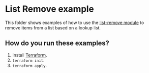 # List Remove example

This folder shows examples of how to use the [list-remove module](https://github.com/terraform-modules-krish/terraform-aws-utilities/blob/v0.5.0/modules/list-remove) to remove items from a list
based on a lookup list.


## How do you run these examples?

1. Install [Terraform](https://www.terraform.io/).
1. `terraform init`.
1. `terraform apply`.
